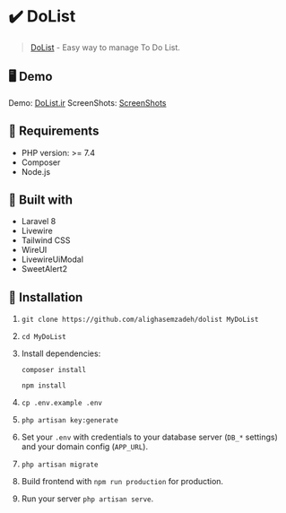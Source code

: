 ✔️ DoList
======================
> [DoList](https://DoList.ir/) - Easy way to manage To Do List.

## 🖥️ Demo

Demo: [DoList.ir](https://DoList.ir/)
ScreenShots: [ScreenShots](https://github.com/alighasemzadeh/dolist/tree/main/screenshots)

## 🔌 Requirements

- PHP version: >= 7.4
- Composer
- Node.js


## 🧰 Built with

- Laravel 8
- Livewire
- Tailwind CSS
- WireUI
- LivewireUiModal
- SweetAlert2


## 🧾 Installation

1. `git clone https://github.com/alighasemzadeh/dolist MyDoList`
2. `cd MyDoList`
3. Install dependencies:

   `composer install`

   `npm install`

4. `cp .env.example .env`
5. `php artisan key:generate`
6. Set your `.env` with credentials to your database server (`DB_*` settings) and your domain config (`APP_URL`).
8. `php artisan migrate`
11. Build frontend with `npm run production` for production.
11. Run your server `php artisan serve`.
